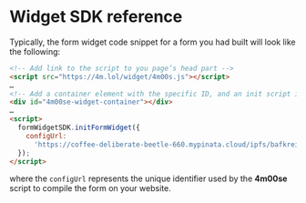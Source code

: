 # Widget SDK reference

Typically, the form widget code snippet for a form you had built will look like the following:

```html
<!-- Add link to the script to you page’s head part -->
<script src="https://4m.lol/widget/4m00s.js"></script>
…
<!-- Add a container element with the specific ID, and an init script inside you page’s body part -->
<div id="4m00se-widget-container"></div>
…
<script>
  formWidgetSDK.initFormWidget({
    configUrl:
      'https://coffee-deliberate-beetle-660.mypinata.cloud/ipfs/bafkreie3zyljomhehxhf4on4ns2bxpieyq3mlctfaovwg7tkpjhbwpycn4'
  });
</script>
```

where the `configUrl` represents the unique identifier used by the **4m00se** script to compile the form on your website.
